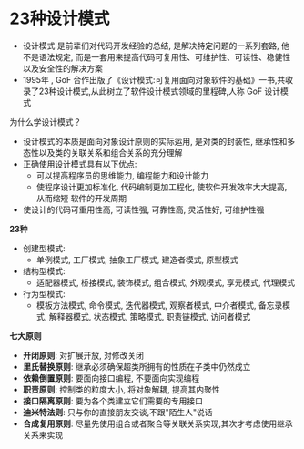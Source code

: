 # 23种设计模式

- 设计模式 是前辈们对代码开发经验的总结, 是解决特定问题的一系列套路, 他不是语法规定, 而是一套用来提高代码可复用性、可维护性、可读性、稳健性以及安全性的解决方案
- 1995年 , GoF 合作出版了《设计模式:可复用面向对象软件的基础》一书,共收录了23种设计模式,从此树立了软件设计模式领域的里程碑,人称 GoF 设计模式

为什么学设计模式？

- 设计模式的本质是面向对象设计原则的实际运用, 是对类的封装性, 继承性和多态性以及类的关联关系和组合关系的充分理解
- 正确使用设计模式具有以下优点:
  - 可以提高程序员的思维能力, 编程能力和设计能力
  - 使程序设计更加标准化, 代码编制更加工程化, 使软件开发效率大大提高, 从而缩短 软件的开发周期
- 使设计的代码可重用性高, 可读性强, 可靠性高, 灵活性好, 可维护性强

**23种**

- 创建型模式:
  - 单例模式, 工厂模式, 抽象工厂模式, 建造者模式, 原型模式
- 结构型模式:
  - 适配器模式, 桥接模式, 装饰模式, 组合模式, 外观模式, 享元模式, 代理模式
- 行为型模式:
  - 模板方法模式, 命令模式, 迭代器模式, 观察者模式, 中介者模式, 备忘录模式, 解释器模式, 状态模式, 策略模式, 职责链模式, 访问者模式

**七大原则**

- **开闭原则**: 对扩展开放, 对修改关闭
- **里氏替换原则**: 继承必须确保超类所拥有的性质在子类中仍然成立
- **依赖倒置原则**: 要面向接口编程, 不要面向实现编程
- **职责原则**: 控制类的粒度大小, 将对象解耦, 提高其内聚性
- **接口隔离原则**: 要为各个类建立它们需要的专用接口
- **迪米特法则**: 只与你的直接朋友交谈,不跟"陌生人"说话
- **合成复用原则**: 尽量先使用组合或者聚合等关联关系实现,其次才考虑使用继承关系来实现